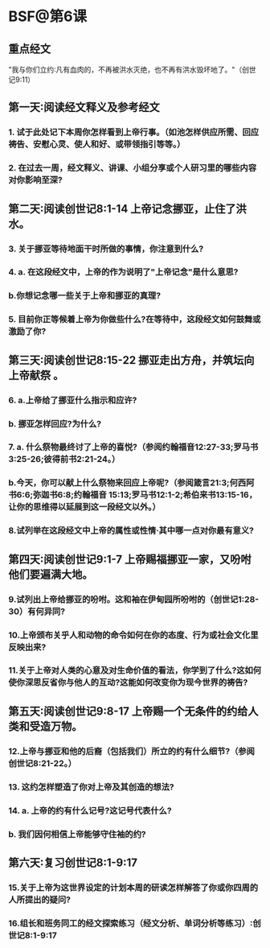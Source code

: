 # BSF@第6课

## 重点经文
"我与你们立约∶凡有血肉的，不再被洪水灭绝，也不再有洪水毁坏地了。"（创世记9∶11）
## 第一天∶阅读经文释义及参考经文
### 1. 试于此处记下本周你怎样看到上帝行事。（如池怎样供应所需、回应祷告、安慰心灵、使人和好、或带领指引等等。）
### 2. 在过去一周，经文释义、讲课、小组分享或个人研习里的哪些内容对你影响至深?
## 第二天∶阅读创世记8∶1-14 上帝记念挪亚，止住了洪水。
### 3. 关于挪亚等待地面干时所做的事情，你注意到什么?

### 4. a. 在这段经文中，上帝的作为说明了"上帝记念"是什么意思?
### b.你想记念哪一些关于上帝和挪亚的真理?
### 5. 目前你正等候着上帝为你做些什么?在等待中，这段经文如何鼓舞或激励了你?
## 第三天∶阅读创世记8∶15-22 挪亚走出方舟，并筑坛向上帝献祭 。
### 6. a.上帝给了挪亚什么指示和应许?
### b. 挪亚怎样回应?为什么?
### 7. a. 什么祭物最终讨了上帝的喜悦?（参阅约翰福音12∶27-33;罗马书3∶25-26;彼得前书2∶21-24。）
### b.今天，你可以献上什么祭物来回应上帝呢?（参阅箴言21∶3;何西阿书6∶6;弥迦书6∶8;约翰福音 15∶13;罗马书12∶1-2;希伯来书13∶15-16，让你的思维得以延展到这一段经文以外。）
### 8.试列举在这段经文中上帝的属性或性情·其中哪一点对你最有意义?
## 第四天∶阅读创世记9∶1-7 上帝赐福挪亚一家，又吩咐他们要遍满大地。
### 9.试列出上帝给挪亚的吩咐。这和袖在伊甸园所吩咐的（创世记1∶28-30）有何异同?
### 10.上帝颁布关乎人和动物的命令如何在你的态度、行为或社会文化里反映出来?
### 11.关于上帝对人类的心意及对生命价值的看法，你学到了什么?这如何使你深思反省你与他人的互动?这能如何改变你为现今世界的祷告?
## 第五天∶阅读创世记9∶8-17 上帝赐一个无条件的约给人类和受造万物。
### 12.上帝与挪亚和他的后裔（包括我们）所立的约有什么细节?（参阅创世记8∶21-22。）
### 13. 这约怎样塑造了你对上帝及其创造的想法?
### 14. a. 上帝的约有什么记号?这记号代表什么?
### b. 我们因何相信上帝能够守住袖的约?
## 第六天∶复习创世记8∶1-9∶17
### 15.关于上帝为这世界设定的计划本周的研读怎样解答了你或你四周的人所提出的疑问?
### 16.组长和班务同工的经文探索练习（经文分析、单词分析等练习）∶创世记8∶1-9∶17


